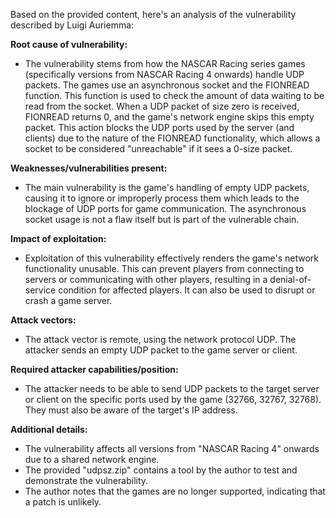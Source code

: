 Based on the provided content, here's an analysis of the vulnerability described by Luigi Auriemma:

**Root cause of vulnerability:**

- The vulnerability stems from how the NASCAR Racing series games (specifically versions from NASCAR Racing 4 onwards) handle UDP packets. The games use an asynchronous socket and the FIONREAD function. This function is used to check the amount of data waiting to be read from the socket. When a UDP packet of size zero is received, FIONREAD returns 0, and the game's network engine skips this empty packet. This action blocks the UDP ports used by the server (and clients) due to the nature of the FIONREAD functionality, which allows a socket to be considered "unreachable" if it sees a 0-size packet.

**Weaknesses/vulnerabilities present:**
- The main vulnerability is the game's handling of empty UDP packets, causing it to ignore or improperly process them which leads to the blockage of UDP ports for game communication. The asynchronous socket usage is not a flaw itself but is part of the vulnerable chain.

**Impact of exploitation:**
- Exploitation of this vulnerability effectively renders the game's network functionality unusable. This can prevent players from connecting to servers or communicating with other players, resulting in a denial-of-service condition for affected players. It can also be used to disrupt or crash a game server.

**Attack vectors:**
- The attack vector is remote, using the network protocol UDP. The attacker sends an empty UDP packet to the game server or client.

**Required attacker capabilities/position:**
- The attacker needs to be able to send UDP packets to the target server or client on the specific ports used by the game (32766, 32767, 32768). They must also be aware of the target's IP address.

**Additional details:**
- The vulnerability affects all versions from "NASCAR Racing 4" onwards due to a shared network engine.
- The provided "udpsz.zip" contains a tool by the author to test and demonstrate the vulnerability.
- The author notes that the games are no longer supported, indicating that a patch is unlikely.